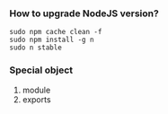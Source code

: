 ### How to upgrade NodeJS version?
```
sudo npm cache clean -f  
sudo npm install -g n
sudo n stable
```

### Special object

1. module
2. exports

